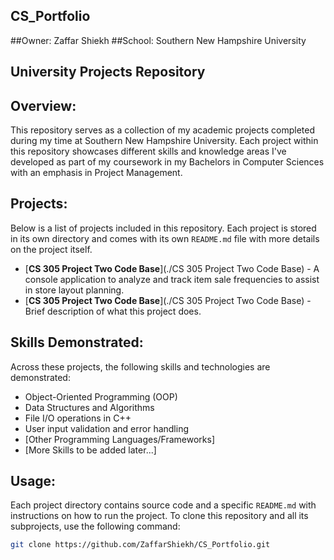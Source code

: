 ## CS_Portfolio

##Owner: Zaffar Shiekh
##School: Southern New Hampshire University

## University Projects Repository

## Overview:
This repository serves as a collection of my academic projects completed during my time at Southern New Hampshire University. Each project within this repository showcases different skills and knowledge areas I've developed as part of my coursework in my Bachelors in Computer Sciences with an emphasis in Project Management.

## Projects:
Below is a list of projects included in this repository. Each project is stored in its own directory and comes with its own `README.md` file with more details on the project itself.

- [**CS 305 Project Two Code Base**](./CS 305 Project Two Code Base) - A console application to analyze and track item sale frequencies to assist in store layout planning.
- [**CS 305 Project Two Code Base**](./CS 305 Project Two Code Base) - Brief description of what this project does.

[//]: # (New Projects to be added.)

## Skills Demonstrated:
Across these projects, the following skills and technologies are demonstrated:
-	Object-Oriented Programming (OOP)
-	Data Structures and Algorithms
-	File I/O operations in C++
-	User input validation and error handling
-	[Other Programming Languages/Frameworks]
-	[More Skills to be added later...]

## Usage:
Each project directory contains source code and a specific `README.md` with instructions on how to run the project. To clone this repository and all its subprojects, use the following command:

```bash
git clone https://github.com/ZaffarShiekh/CS_Portfolio.git
